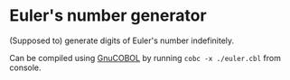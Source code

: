 # Euler's number generator
(Supposed to) generate digits of Euler's number indefinitely.

Can be compiled using [GnuCOBOL](https://gnucobol.sourceforge.io/)
by running `cobc -x ./euler.cbl` from console.
